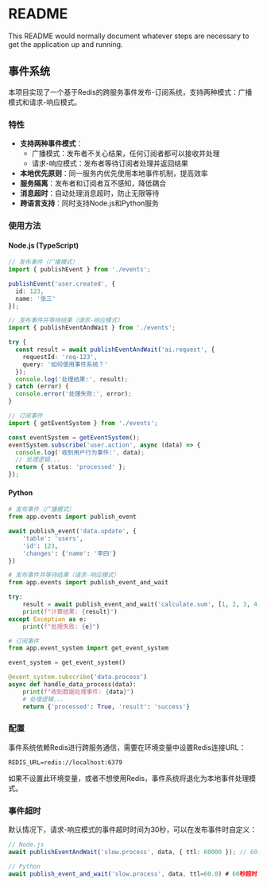 # README

This README would normally document whatever steps are necessary to get the
application up and running.

## 事件系统

本项目实现了一个基于Redis的跨服务事件发布-订阅系统，支持两种模式：广播模式和请求-响应模式。

### 特性

- **支持两种事件模式**：
  - 广播模式：发布者不关心结果，任何订阅者都可以接收并处理
  - 请求-响应模式：发布者等待订阅者处理并返回结果
- **本地优先原则**：同一服务内优先使用本地事件机制，提高效率
- **服务隔离**：发布者和订阅者互不感知，降低耦合
- **消息超时**：自动处理消息超时，防止无限等待
- **跨语言支持**：同时支持Node.js和Python服务

### 使用方法

#### Node.js (TypeScript)

```typescript
// 发布事件（广播模式）
import { publishEvent } from './events';

publishEvent('user.created', { 
  id: 123, 
  name: '张三' 
});

// 发布事件并等待结果（请求-响应模式）
import { publishEventAndWait } from './events';

try {
  const result = await publishEventAndWait('ai.request', {
    requestId: 'req-123',
    query: '如何使用事件系统？'
  });
  console.log('处理结果:', result);
} catch (error) {
  console.error('处理失败:', error);
}

// 订阅事件
import { getEventSystem } from './events';

const eventSystem = getEventSystem();
eventSystem.subscribe('user.action', async (data) => {
  console.log('收到用户行为事件:', data);
  // 处理逻辑...
  return { status: 'processed' };
});
```

#### Python

```python
# 发布事件（广播模式）
from app.events import publish_event

await publish_event('data.update', {
    'table': 'users',
    'id': 123,
    'changes': {'name': '李四'}
})

# 发布事件并等待结果（请求-响应模式）
from app.events import publish_event_and_wait

try:
    result = await publish_event_and_wait('calculate.sum', [1, 2, 3, 4, 5])
    print(f"计算结果: {result}")
except Exception as e:
    print(f"处理失败: {e}")

# 订阅事件
from app.event_system import get_event_system

event_system = get_event_system()

@event_system.subscribe('data.process')
async def handle_data_process(data):
    print(f"收到数据处理事件: {data}")
    # 处理逻辑...
    return {'processed': True, 'result': 'success'}
```

### 配置

事件系统依赖Redis进行跨服务通信，需要在环境变量中设置Redis连接URL：

```
REDIS_URL=redis://localhost:6379
```

如果不设置此环境变量，或者不想使用Redis，事件系统将退化为本地事件处理模式。

### 事件超时

默认情况下，请求-响应模式的事件超时时间为30秒，可以在发布事件时自定义：

```typescript
// Node.js
await publishEventAndWait('slow.process', data, { ttl: 60000 }); // 60秒超时

// Python
await publish_event_and_wait('slow.process', data, ttl=60.0) # 60秒超时
```



